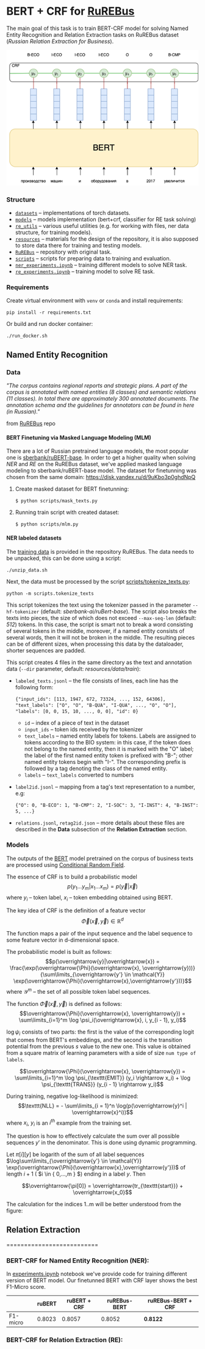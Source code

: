 # BERT + CRF for [RuREBus](https://github.com/dialogue-evaluation/RuREBus.git)

The main goal of this task is to train BERT-CRF model for solving Named Entity Recognition and Relation Extraction tasks
on RuREBus dataset (_Russian Relation Extraction for Business_).

![](resources/images/general_scheme.png)

### Structure
* [`datasets`](./datasets) – implementations of torch datasets.
* [`models`](./models) – models implementation (bert+crf, classifier for RE task solving)
* [`re_utils`](./re_utils) – various useful utilities (e.g. for working with files, ner data structure, for training models).
* [`resources`](./resources) – materials for the design of the repository, it is also supposed to store data there for training and testing models.
* [`RuREBus`](https://github.com/dialogue-evaluation/RuREBus.git) – repository with original task.
* [`scripts`](./scripts) – scripts for preparing data to training and evaluation.
* [`ner_experiments.ipynb`](./ner_experiments.ipynb) – training different models to solve NER task.
* [`re_experiments.ipynb`](./re_experiments.ipynb) – training model to solve RE task.

### Requirements

Create virtual environment with `venv` or `conda` and install requirements:

```shell
pip install -r requirements.txt
```

Or build and run docker container:
```shell
./run_docker.sh
```

## Named Entity Recognition

### Data
_"The corpus contains regional reports and strategic plans. A part of the corpus is annotated with named entities (8 classes) and semantic relations (11 classes). In total there are approximately 300 annotated documents. The annotation schema and the guidelines for annotators can be found in here (in Russian)."_

from [RuREBus](https://github.com/dialogue-evaluation/RuREBus.git) repo

#### BERT Finetuning via Masked Language Modeling (MLM)
There are a lot of Russian pretrained language models, the most popular one is
[sberbank/ruBERT-base](https://huggingface.co/sberbank-ai/ruBert-base). In order to get a higher quality when solving
_NER_ and _RE_ on the RuREBus dataset, we've applied masked language modeling to sberbank/ruBERT-base model.
The dataset for finetunning was chosen from the same domain: https://disk.yandex.ru/d/9uKbo3p0ghdNpQ

1. Create masked dataset for BERT finetunning:
   ```shell
   $ python scripts/mask_texts.py 
   ```
2. Running train script with created dataset:
   ```shell
   $ python scripts/mlm.py
   ```

#### NER labeled datasets
The [training data](https://github.com/dialogue-evaluation/RuREBus/tree/master/train_data) is provided in the repository RuREBus. The data needs to be unpacked, this can be done using a script:
```shell
./unzip_data.sh
```
Next, the data must be processed by the script [scripts/tokenize_texts.py](./scripts/tokenize_texts.py):
```shell
python -m scripts.tokenize_texts
```

This script tokenizes the text using the tokenizer passed in the parameter `--hf-tokenizer` (default: _sberbank-ai/ruBert-base_).
The script also breaks the texts into pieces, the size of which does not exceed `--max-seq-len` (default: _512_) tokens. In this case, the script is smart not to break a word consisting of several tokens in the middle, moreover, if a named entity consists of several words, then it will not be broken in the middle. The resulting pieces can be of different sizes, when processing this data by the dataloader, shorter sequences are padded.

This script creates 4 files in the same directory as the text and annotation data (`--dir` parameter, default: _resources/data/train_):
* `labeled_texts.jsonl` – the file consists of lines, each line has the following form:
   ```
   {"input_ids": [113, 1947, 672, 73324, ..., 152, 64306], "text_labels": ["O", "O", "B-QUA", "I-QUA", ..., "O", "O"], "labels": [0, 0, 15, 10, ..., 0, 0], "id": 0}
   ```
   * `id` – index of a piece of text in the dataset
   * `input_ids` – token ids received by the tokenizer
   * `text_labels` – named entity labels for tokens. Labels are assigned to tokens according to the BIO system: in this case, if the token does not belong to the named entity, then it is marked with the "O" label; the label of the first named entity token is prefixed with "B-"; other named entity tokens begin with "I-". The corresponding prefix is followed by a tag denoting the class of the named entity.
   * `labels` – `text_labels` converted to numbers

* `label2id.jsonl` – mapping from a tag's text representation to a number, e.g:
   ```
   {"O": 0, "B-ECO": 1, "B-CMP": 2, "I-SOC": 3, "I-INST": 4, "B-INST": 5, ...}
   ```
* `relations.jsonl`, `retag2id.json` – more details about these files are described in the **Data** subsection of the **Relation Extraction** section.

### Models

The outputs of the [BERT](https://arxiv.org/abs/1810.04805) model pretrained on the corpus of business texts are processed using [Conditional Random Field](http://www.cs.columbia.edu/~mcollins/crf.pdf).

The essence of CRF is to build a probabilistic model $$p(y_1...y_m|x_1...x_m) = p(\overrightarrow{y}|\overrightarrow{x})$$ where $y_i$ – token label, $x_i$ – token embedding obtained using BERT.

The key idea of CRF is the definition of a feature vector $$\overrightarrow{\Phi}(\overrightarrow{x}, \overrightarrow{y}) \in \mathbb{R}^d$$

The function maps a pair of the input sequence and the label sequence to some feature vector in d-dimensional space.

The probabilistic model is built as follows: $$p(\overrightarrow{y}|\overrightarrow{x}) = \frac{\exp(\overrightarrow{\Phi}(\overrightarrow{x}, \overrightarrow{y}))}{\sum\limits_{\overrightarrow{y'} \in \mathcal{Y}} \exp(\overrightarrow{\Phi}(\overrightarrow{x},\overrightarrow{y'}))}$$
where $\mathcal{Y}^m$ – the set of all possible token label sequences.

The function $\overrightarrow{\Phi}(\overrightarrow{x}, \overrightarrow{y})$ is defined as follows: $$\overrightarrow{\Phi}(\overrightarrow{x}, \overrightarrow{y}) = \sum\limits_{i=1}^m \log \psi_i(\overrightarrow{x}, i, y_{i - 1}, y_i)$$

$\log \psi_i$ consists of two parts: the first is the value of the corresponding logit that comes from BERT's embeddings, and the second is the transition potential from the previous $s$ value to the new one. This value is obtained from a square matrix of learning parameters with a side of size `num type of labels`.

$$\overrightarrow{\Phi}(\overrightarrow{x}, \overrightarrow{y}) = \sum\limits_{i=1}^m \log \psi_{\texttt{EMIT}} (y_i \rightarrow x_i)  + \log \psi_{\texttt{TRANS}} (y_{i - 1} \rightarrow y_i)$$

During training, negative log-likelihood is minimized:
$$\texttt{NLL} = - \sum\limits_{i = 1}^n \log(p(\overrightarrow{y}^i | \overrightarrow{x}^i))$$
where $x_i$, $y_i$ is an $i^{th}$ example from the training set.

The question is how to effectively calculate the sum over all possible sequences $y'$ in the denominator. This is done using dynamic programming.

Let $\pi[i][y]$ be logarith of the sum of all label sequences $\log\sum\limits_{\overrightarrow{y'} \in \mathcal{Y}} \exp(\overrightarrow{\Phi}(\overrightarrow{x},\overrightarrow{y'}))$ of length $i + 1$ ( $i \in \{ 0,...,m \} $)  ending in a label $y$. Then 

$$\overrightarrow{\pi[0]} = \overrightarrow{tr_{\texttt{start}}} + \overrightarrow{x_0}$$

The calculation for the indices 1..m will be better understood from the figure:


## Relation Extraction

==========================

### BERT-CRF for Named Entity Recognition (NER):

In [experiments.ipynb](experiments.ipynb) notebook we've provide code for training different version of BERT model.
Our finetunned BERT with CRF layer shows the best F1-Micro score.

|          | ruBERT | ruBERT + CRF | ruREBus-BERT | ruREBus-BERT + CRF |
|----------|--------|--------------|--------------|--------------------|
| F1-micro | 0.8023 | 0.8057       | 0.8052       | **0.8122**         |

### BERT-CRF for Relation Extraction (RE):

